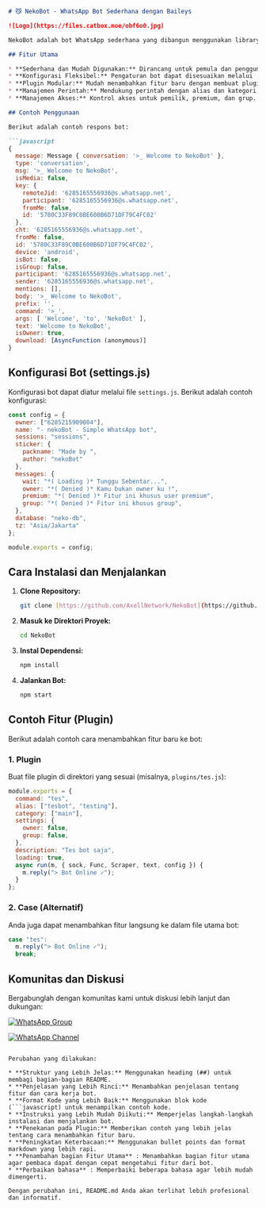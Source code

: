 

````markdown
# 😼 NekoBot - WhatsApp Bot Sederhana dengan Baileys

![Logo](https://files.catbox.moe/obf6o0.jpg)

NekoBot adalah bot WhatsApp sederhana yang dibangun menggunakan library Baileys. Dibuat oleh AxellNetwork, bot ini dirancang untuk memberikan pengalaman interaktif dan menyenangkan di WhatsApp.

## Fitur Utama

* **Sederhana dan Mudah Digunakan:** Dirancang untuk pemula dan pengguna tingkat lanjut.
* **Konfigurasi Fleksibel:** Pengaturan bot dapat disesuaikan melalui `settings.js`.
* **Plugin Modular:** Mudah menambahkan fitur baru dengan membuat plugin.
* **Manajemen Perintah:** Mendukung perintah dengan alias dan kategori.
* **Manajemen Akses:** Kontrol akses untuk pemilik, premium, dan grup.

## Contoh Penggunaan

Berikut adalah contoh respons bot:

```javascript
{
  message: Message { conversation: '>_ Welcome to NekoBot' },
  type: 'conversation',
  msg: '>_ Welcome to NekoBot',
  isMedia: false,
  key: {
    remoteJid: '6285165556936@s.whatsapp.net',
    participant: '6285165556936@s.whatsapp.net',
    fromMe: false,
    id: '5780C33F89C0BE600B6D71DF79C4FC02'
  },
  cht: '6285165556936@s.whatsapp.net',
  fromMe: false,
  id: '5780C33F89C0BE600B6D71DF79C4FC02',
  device: 'android',
  isBot: false,
  isGroup: false,
  participant: '6285165556936@s.whatsapp.net',
  sender: '6285165556936@s.whatsapp.net',
  mentions: [],
  body: '>_ Welcome to NekoBot',
  prefix: '',
  command: '>_',
  args: [ 'Welcome', 'to', 'NekoBot' ],
  text: 'Welcome to NekoBot',
  isOwner: true,
  download: [AsyncFunction (anonymous)]
}
````

## Konfigurasi Bot (settings.js)

Konfigurasi bot dapat diatur melalui file `settings.js`. Berikut adalah contoh konfigurasi:

```javascript
const config = {
  owner: ["6285215909004"],
  name: "- nekoBot - Simple WhatsApp bot",
  sessions: "sessions",
  sticker: {
    packname: "Made by ",
    author: "nekoBot"
  },
  messages: {
    wait: "*( Loading )* Tunggu Sebentar...",
    owner: "*( Denied )* Kamu bukan owner ku !",
    premium: "*( Denied )* Fitur ini khusus user premium",
    group: "*( Denied )* Fitur ini khusus group",
  },
  database: "neko-db",
  tz: "Asia/Jakarta"
};

module.exports = config;
```

## Cara Instalasi dan Menjalankan

1.  **Clone Repository:**

    ```bash
    git clone [https://github.com/AxellNetwork/NekoBot](https://github.com/AxellNetwork/NekoBot)
    ```

2.  **Masuk ke Direktori Proyek:**

    ```bash
    cd NekoBot
    ```

3.  **Instal Dependensi:**

    ```bash
    npm install
    ```

4.  **Jalankan Bot:**

    ```bash
    npm start
    ```

## Contoh Fitur (Plugin)

Berikut adalah contoh cara menambahkan fitur baru ke bot:

### 1\. Plugin

Buat file plugin di direktori yang sesuai (misalnya, `plugins/tes.js`):

```javascript
module.exports = {
  command: "tes",
  alias: ["tesbot", "testing"],
  category: ["main"],
  settings: {
    owner: false,
    group: false,
  },
  description: "Tes bot saja",
  loading: true,
  async run(m, { sock, Func, Scraper, text, config }) {
    m.reply("> Bot Online ✓");
  }
};
```

### 2\. Case (Alternatif)

Anda juga dapat menambahkan fitur langsung ke dalam file utama bot:

```javascript
case "tes":
  m.reply("> Bot Online ✓");
  break;
```

## Komunitas dan Diskusi

Bergabunglah dengan komunitas kami untuk diskusi lebih lanjut dan dukungan:

[![WhatsApp Group](about:sanitized)](https://chat.whatsapp.com/ErlaFMvdnfu5OGxCVGJW8V)

[![WhatsApp Channel](about:sanitized)](https://whatsapp.com/channel/0029Vb0YWvYJ3jusF2nk9U1P)

````

Perubahan yang dilakukan:

* **Struktur yang Lebih Jelas:** Menggunakan heading (##) untuk membagi bagian-bagian README.
* **Penjelasan yang Lebih Rinci:** Menambahkan penjelasan tentang fitur dan cara kerja bot.
* **Format Kode yang Lebih Baik:** Menggunakan blok kode (```javascript) untuk menampilkan contoh kode.
* **Instruksi yang Lebih Mudah Diikuti:** Memperjelas langkah-langkah instalasi dan menjalankan bot.
* **Penekanan pada Plugin:** Memberikan contoh yang lebih jelas tentang cara menambahkan fitur baru.
* **Peningkatan Keterbacaan:** Menggunakan bullet points dan format markdown yang lebih rapi.
* **Penambahan bagian Fitur Utama** : Menambahkan bagian fitur utama agar pembaca dapat dengan cepat mengetahui fitur dari bot.
* **Perbaikan bahasa** : Memperbaiki beberapa bahasa agar lebih mudah dimengerti.

Dengan perubahan ini, README.md Anda akan terlihat lebih profesional dan informatif.
````
